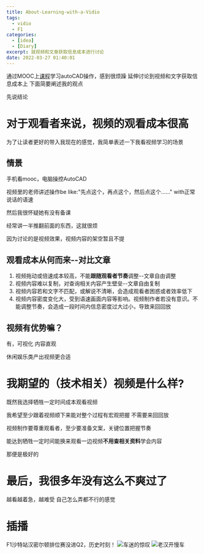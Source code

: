 ```yaml
---
title: About-Learning-with-a-Vidio
tags:
  - vidio
  - F1
categories:
  - [idea]
  - [Diary]
excerpt: 就视频和文章获取信息成本进行讨论
date: 2022-03-27 01:40:01
---
```


通过MOOC上[课程](https://www.icourse163.org/learn/DUT-1205986804?tid=1467039500#/learn/announce)学习autoCAD操作，感到很烦躁
延伸讨论到视频和文字获取信息成本上
下面简要阐述我的观点

先说结论

# 对于观看者来说，视频的观看成本很高
为了让读者更好的带入我现在的感觉，我简单表述一下我看视频学习的场景
## 情景
手机看mooc，电脑操控AutoCAD

视频里的老师讲述操作be like:"先点这个，再点这个，然后点这个……" with正常说话的语速

然后我很怀疑她有没有备课

经常讲一半推翻前面的东西，这就很烦

因为讨论的是视频效果，视频内容的架空暂且不提
## 观看成本从何而来--对比文章
1. 视频拖动或倍速成本较高，不能**跟随观看者节奏**调整--文章自由调整
2. 视频内容难以复制，对查询相关内容产生壁垒--文章自由复制
3. 视频内容若和文字不匹配，或解说不清晰，会造成观看者困惑或者效率低下
4. 视频内容密度变化大，受到语速画面内容等影响。视频制作者若没有意识。不能调整节奏，会造成一段时间内信息密度过大过小，导致来回回放
## 视频有优势嘛？
有，可视化
内容直观

休闲娱乐类产出视频更合适
# 我期望的（技术相关）视频是什么样?
既然我选择牺牲一定时间成本观看视频

我希望至少跟着视频顺下来能对整个过程有宏观把握
不需要来回回放

视频制作要尊重观看者，至少要准备文案，关键位置把握节奏

能达到牺牲一定时间能换来观看一边视频**不用查相关资料**学会内容

那便是极好的

# 最后，我很多年没有这么不爽过了
越看越着急，越难受
自己怎么弄都不行的感觉

# 插播
F1沙特站汉密尔顿排位赛没进Q2，历史时刻！
![车迷的惊叹](https://s3.bmp.ovh/imgs/2022/03/c435f76e9aa58d8b.jpg)
![老汉开慢车](https://s3.bmp.ovh/imgs/2022/03/7c416edbc99864e6.jpg)


